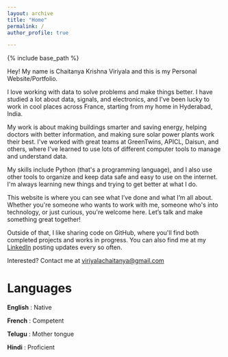 ```yaml
---
layout: archive
title: "Home"
permalink: /
author_profile: true

---
```


{% include base_path %}


Hey! My name is Chaitanya Krishna Viriyala and this is my Personal Website/Portfolio.

I love working with data to solve problems and make things better. I have studied a lot about data, signals, and electronics, and I've been lucky to work in cool places across France, starting from my home in Hyderabad, India.

My work is about making buildings smarter and saving energy, helping doctors with better information, and making sure solar power plants work their best. I've worked with great teams at GreenTwins, APICL, Daisun, and others, where I've learned to use lots of different computer tools to manage and understand data.

My skills include Python (that's a programming language), and I also use other tools to organize and keep data safe and easy to use on the internet. I'm always learning new things and trying to get better at what I do.

This website is where you can see what I’ve done and what I’m all about. Whether you're someone who wants to work with me, someone who's into technology, or just curious, you're welcome here. Let’s talk and make something great together!

Outside of that, I like sharing code on GitHub, where you'll find both completed projects and works in progress. You can also find me at my 
<a href="https://www.linkedin.com/in/chaitanya-krishna-viriyala-3956b011/" target="_blank">LinkedIn</a> posting updates every so often.

Interested? Contact me at [viriyalachaitanya@gmail.com](mailto:viriyalachaitanya@gmail.com)


Languages
======

**English** : Native

**French**  : Competent

**Telugu**  : Mother tongue

**Hindi**   : Proficient


